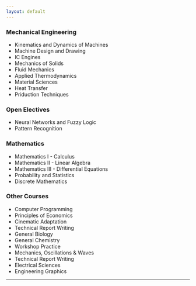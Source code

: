 ```yaml
---
layout: default
---
```


### Mechanical Engineering

* Kinematics and Dynamics of Machines
* Machine Design and Drawing
* IC Engines
* Mechanics of Solids
* Fluid Mechanics
* Applied Thermodynamics
* Material Sciences
* Heat Transfer
* Priduction Techniques

### Open Electives

* Neural Networks and Fuzzy Logic
* Pattern Recognition

### Mathematics

* Mathematics I - Calculus
* Mathematics II - Linear Algebra
* Mathematics III - Differential Equations
* Probability and Statistics
* Discrete Mathematics

### Other Courses

* Computer Programming
* Principles of Economics
* Cinematic Adaptation
* Technical Report Writing
* General Biology
* General Chemistry
* Workshop Practice
* Mechanics, Oscillations & Waves
* Technical Report Writing
* Electrical Sciences
* Engineering Graphics
 
 ---
